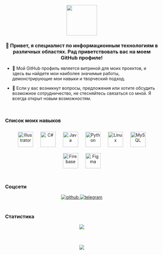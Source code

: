 <div align="center">
<img src="https://www.cdwd.ru/images/kat-work.jpeg" align="center" height="100" width="" />
</div>  
  

### <div align="center">👋 Привет, я специалист по информационным технологиям в различных областях. Рад приветствовать вас на моем GitHub профиле!</div>  
  

- 🌟 Мой GitHub профиль является витриной для моих проектов, и здесь вы найдете мои наиболее значимые работы, демонстрирующие мои навыки и творческий подход.  
  

- 🔧 Если у вас возникнут вопросы, предложения или хотите обсудить возможное сотрудничество, не стесняйтесь связаться со мной. Я всегда открыт новым возможностям.  
  

<br/>  



###                                                             Список моих навыков  
<div align="center">  
<a href="https://www.adobe.com/in/products/illustrator.html" target="_blank"><img style="margin: 10px" src="https://profilinator.rishav.dev/skills-assets/adobe_illustrator-icon.svg" alt="Illustrator" height="50" /></a>  
<a href="https://docs.microsoft.com/en-us/dotnet/csharp/" target="_blank"><img style="margin: 10px" src="https://profilinator.rishav.dev/skills-assets/csharp-original.svg" alt="C#" height="50" /></a>  
<a href="https://www.java.com/" target="_blank"><img style="margin: 10px" src="https://profilinator.rishav.dev/skills-assets/java-original-wordmark.svg" alt="Java" height="50" /></a>  
<a href="https://www.python.org/" target="_blank"><img style="margin: 10px" src="https://profilinator.rishav.dev/skills-assets/python-original.svg" alt="Python" height="50" /></a>  
<a href="https://www.linux.org/" target="_blank"><img style="margin: 10px" src="https://profilinator.rishav.dev/skills-assets/linux-original.svg" alt="Linux" height="50" /></a>  
<a href="https://www.mysql.com/" target="_blank"><img style="margin: 10px" src="https://profilinator.rishav.dev/skills-assets/mysql-original-wordmark.svg" alt="MySQL" height="50" /></a>  
<a href="https://firebase.google.com/" target="_blank"><img style="margin: 10px" src="https://profilinator.rishav.dev/skills-assets/firebase.png" alt="Firebase" height="50" /></a>  
<a href="https://www.figma.com/" target="_blank"><img style="margin: 10px" src="https://profilinator.rishav.dev/skills-assets/figma-icon.svg" alt="Figma" height="50" /></a>  
</div>  

<br/>  



### Соцсети  
<div align="center">
<a href="https://github.com/Semeensr" target="_blank">
<img src=https://img.shields.io/badge/github-%2324292e.svg?&style=for-the-badge&logo=github&logoColor=white alt=github style="margin-bottom: 5px;" />
</a>
<a href="https://telegram.org" target="_blank">
<img src=https://img.shields.io/badge/telegram-%2332AFED.svg?&style=for-the-badge&logo=telegram&logoColor=white alt=telegram style="margin-bottom: 5px;" />
</a>
</div>  
  

<br/>  



### Статистика  
<div align="center"><img src="https://github-readme-stats.vercel.app/api?username=Semeensr&show_icons=true&count_private=true&hide_border=true" align="center" /></div>  

  
  

<br/>  

  

<br/>  

  

<br/>  

<div align="center">
<img src="https://komarev.com/ghpvc/?username=Semeensr&&style=flat-square" align="center" />
</div>  
  

<br/>  


<br />

